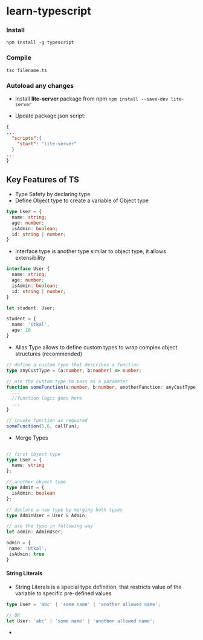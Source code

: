 # learn-typescript

### Install
`npm install -g typescript`

### Compile
`tsc filename.ts`

### Autoload any changes
- Install **lite-server** package from npm
`npm install --save-dev lite-server`

- Update package.json script:
```json
{
...
  "scripts":{
    "start": "lite-server"
  }
...
}
```

## Key Features of TS
- Type Safety by declaring type
- Define Object type to create a variable of Object type
```ts
type User = {
  name: string;
  age: number;
  isAdmin: boolean;
  id: string | number;
}
```

- Interface type is another type similar to object type, it allows extensibility
```ts
interface User {
  name: string;
  age: number;
  isAdmin: boolean;
  id: string | number;
}

let student: User;

student = {
  name: 'Utkal',
  age: 10
}
```

- Alias Type allows to define custom types to wrap complex object structures (recommended)
```ts
// define a custom type that describes a function
type anyCustType = (a:number, b:number) => number;

// use the custom type to pass as a parameter
function someFunction(a:number, b:number, anotherFunction: anyCustType){
  ...
  //function logic goes here
  ...
}

// invoke function as required
someFunction(5,6, callFun);
```

- Merge Types
```ts

// first object type
type User = {
  name: string
};

// another object type
type Admin = {
  isAdmin: boolean
};

// declare a new type by merging both types
type AdminUser = User & Admin;

// use the type in following way
let admin: AdminUser;

admin = {
 name: 'Utkal',
 isAdmin: true
}
```

#### String Literals
- String Literals is a special type definition, that restricts value of the variable to specific pre-defined values
```ts
type User = 'abc' | 'some name' | 'another allowed name';

// OR
let User: 'abc' | 'some name' | 'another allowed name';
```
- 
